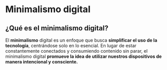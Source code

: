 # Minimalismo digital

##  ¿Qué es el minimalismo digital?

El **minimalismo** digital es un enfoque que busca **simplificar el uso de la tecnología**, centrándose solo en lo esencial. 
En lugar de estar constantemente conectados y consumiendo contenido sin parar, el minimalismo digital **promueve la idea de 
utilizar nuestros dispositivos de manera intencional y consciente.**

